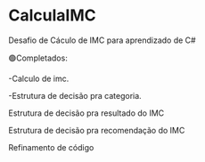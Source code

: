 # CalculaIMC



Desafio de Cáculo de IMC para aprendizado de C#


🟢Completados:

-Calculo de imc.

-Estrutura de decisão pra categoria.

Estrutura de decisão pra resultado do IMC

Estrutura de decisão pra recomendação do IMC

Refinamento de código




